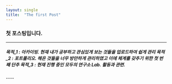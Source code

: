 ```yaml
---
layout: single
title:  "The first Post"
---
```


### 첫 포스팅입니다.

----
<H5> 목적_1 : 아카이빙. 현재 내가 공부하고 관심있게 보는 것들을 업로드하여 쉽게 관리     
목적_2 : 포트폴리오. 해온 것들을 너무 방만하게 관리하였고 이에 체계를 갖추기 위한 첫 번째 단추      
목적_3 : 현재 진행 중인 모두의 연구소 Lab. 활동과 관련. </H5>
----
